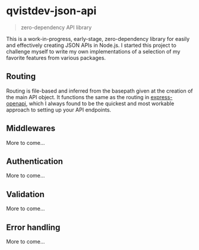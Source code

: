# qvistdev-json-api

> zero-dependency API library

This is a work-in-progress, early-stage, zero-dependency library for easily and effectively creating JSON APIs in Node.js. I started this project to challenge myself to write my own implementations of a selection of my favorite features from various packages.

## Routing

Routing is file-based and inferred from the basepath given at the creation of the main API object. It functions the same as the routing in [express-openapi](https://github.com/kogosoftwarellc/open-api/tree/master/packages/express-openapi), which I always found to be the quickest and most workable approach to setting up your API endpoints.

## Middlewares

More to come...

## Authentication

More to come...

## Validation

More to come...

## Error handling

More to come...
